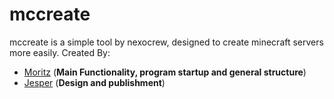 # mccreate

mccreate is a simple tool by nexocrew, designed to create minecraft servers more easily.
Created By:
- [Moritz](https://github.com/moritz-deiaco) (**Main Functionality, program startup and general structure**)
- [Jesper](https://github.com/jesperrichert) (**Design and publishment**)

